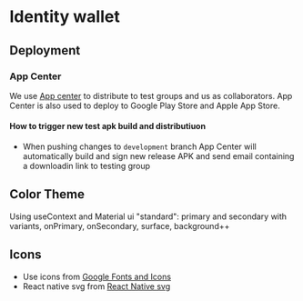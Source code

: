 
# Identity wallet

## Deployment

### App Center
We use [App center](https://appcenter.ms/apps) to distribute to test groups and us as collaborators. App Center is also used to deploy to Google Play Store and Apple App Store. 

#### How to trigger new test apk build and distributiuon
- When pushing changes to `development` branch App Center will automatically build and sign new release APK and send email containing a downloadin link to testing group


## Color Theme
Using useContext and Material ui "standard":
  primary and secondary with variants, onPrimary, onSecondary, surface, background++

## Icons
- Use icons from [Google Fonts and Icons](https://fonts.google.com/icons)
- React native svg from [React Native svg](https://github.com/react-native-svg/react-native-svg)